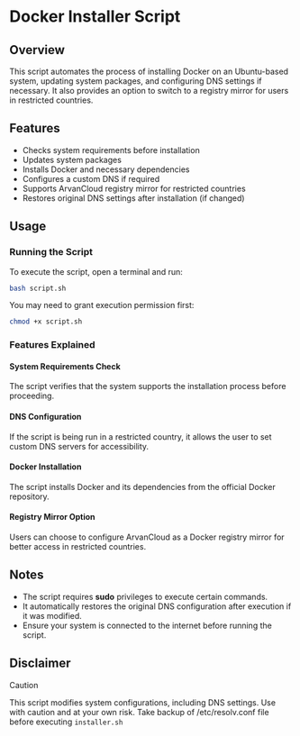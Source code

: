 # Docker Installer Script

## Overview
This script automates the process of installing Docker on an Ubuntu-based system, updating system packages, and configuring DNS settings if necessary. It also provides an option to switch to a registry mirror for users in restricted countries.

## Features
- Checks system requirements before installation
- Updates system packages
- Installs Docker and necessary dependencies
- Configures a custom DNS if required
- Supports ArvanCloud registry mirror for restricted countries
- Restores original DNS settings after installation (if changed)

## Usage
### Running the Script
To execute the script, open a terminal and run:
```bash
bash script.sh
```
You may need to grant execution permission first:
```bash
chmod +x script.sh
```

### Features Explained
#### System Requirements Check
The script verifies that the system supports the installation process before proceeding.

#### DNS Configuration
If the script is being run in a restricted country, it allows the user to set custom DNS servers for accessibility.

#### Docker Installation
The script installs Docker and its dependencies from the official Docker repository.

#### Registry Mirror Option
Users can choose to configure ArvanCloud as a Docker registry mirror for better access in restricted countries.

## Notes
- The script requires **sudo** privileges to execute certain commands.
- It automatically restores the original DNS configuration after execution if it was modified.
- Ensure your system is connected to the internet before running the script.

## Disclaimer
> [!CAUTION]
> This script modifies system configurations, including DNS settings. Use with caution and at your own risk. Take backup of /etc/resolv.conf file before executing ```installer.sh```